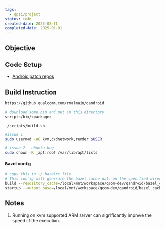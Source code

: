 ```yaml
---
tags:
  - qpsi/project
status: todo
created-date: 2025-08-01
completed-date: 2025-08-01
---
```


## Objective


## Code Setup

- [Android patch repos](https://github.qualcomm.com/rmalmain/qandroid)

## Build Instruction

```bash
https://github.qualcomm.com/rmalmain/qandroid

# download some bin and put in this directory
scripts/bin/<package>

./scripts/build.sh

#issue 1
sudo usermod -aG kvm,cvdnetwork,render $USER

# issue 2 - ubuntu bug
sudo chown -R _apt:root /var/lib/apt/lists
```

#### Bazel config

```bash
# copy this in ~/.bazelrc file
# This config will generate the bazel cache data on the specified directory
build --repository_cache=/local/mnt/workspace/qcom-dev/qandroid/bazel_cache
startup --output_base=/local/mnt/workspace/qcom-dev/qandroid/bazel_cache
```

## Notes

1. Running on kvm supported ARM server can significantly improve the speed of the execution.
